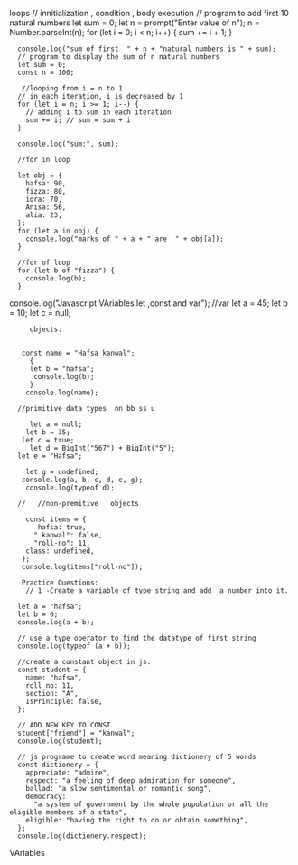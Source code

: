  loops
// innitialization , condition , body execution
      // program to add first 10 natural numbers
      let sum = 0;
      let n = prompt("Enter value of n");
      n = Number.parseInt(n);
      for (let i = 0; i < n; i++) {
        sum += i + 1;
      }
     
      console.log("sum of first  " + n + "natural numbers is " + sum);
      // program to display the sum of n natural numbers
      let sum = 0;
      const n = 100;

       //looping from i = n to 1
      // in each iteration, i is decreased by 1
      for (let i = n; i >= 1; i--) {
        // adding i to sum in each iteration
        sum += i; // sum = sum + i
      }

      console.log("sum:", sum);

      //for in loop

      let obj = {
        hafsa: 90,
        fizza: 80,
        iqra: 70,
        Anisa: 56,
        alia: 23,
      };
      for (let a in obj) {
        console.log("marks of " + a + " are  " + obj[a]);
      }

      //for of loop
      for (let b of "fizza") {
        console.log(b);
      }

console.log("Javascript VAriables let ,const and var");
        //var
       let a = 45;
        let b = 10;
         let c = null;

         objects:    

         
       const name = "Hafsa kanwal";
         {
         let b = "hafsa";
          console.log(b);
         }
        console.log(name);

      //primitive data types  nn bb ss u
      
         let a = null;
        let b = 35;
       let c = true;
         let d = BigInt("567") + BigInt("5");
      let e = "Hafsa";

        let g = undefined;
       console.log(a, b, c, d, e, g);
        console.log(typeof d);

      //   //non-premitive   objects

        const items = {
           hafsa: true,
          " kanwal": false,
          "roll-no": 11,
        class: undefined,
       };
       console.log(items["roll-no"]);

       Practice Questions:
        // 1 -Create a variable of type string and add  a number into it.

      let a = "hafsa";
      let b = 6;
      console.log(a + b);

      // use a type operator to find the datatype of first string
      console.log(typeof (a + b));

      //create a constant object in js.
      const student = {
        name: "hafsa",
        roll_no: 11,
        section: "A",
        IsPrinciple: false,
      };

      // ADD NEW KEY TO CONST
      student["friend"] = "kanwal";
      console.log(student);

      // js programe to create word meaning dictionery of 5 words
      const dictionery = {
        appreciate: "admire",
        respect: "a feeling of deep admiration for someone",
        ballad: "a slow sentimental or romantic song",
        democracy:
          "a system of government by the whole population or all the eligible members of a state",
        eligible: "having the right to do or obtain something",
      };
      console.log(dictionery.respect);
 VAriables
